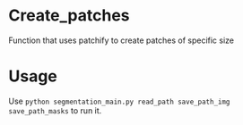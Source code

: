# Create_patches
Function that uses patchify to create patches of specific size

# Usage
Use `python segmentation_main.py read_path save_path_img save_path_masks` to run it. 
